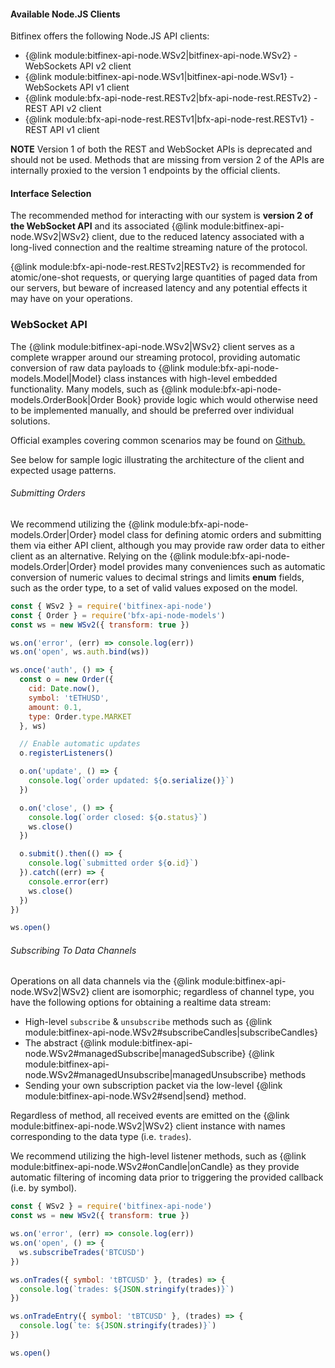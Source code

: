 #### Available Node.JS Clients

Bitfinex offers the following Node.JS API clients:

* {@link module:bitfinex-api-node.WSv2|bitfinex-api-node.WSv2} - WebSockets API
  v2 client
* {@link module:bitfinex-api-node.WSv1|bitfinex-api-node.WSv1} - WebSockets API
  v1 client
* {@link module:bfx-api-node-rest.RESTv2|bfx-api-node-rest.RESTv2} - REST API
  v2 client
* {@link module:bfx-api-node-rest.RESTv1|bfx-api-node-rest.RESTv1} - REST API
  v1 client

__NOTE__ Version 1 of both the REST and WebSocket APIs is deprecated and  
should not be used. Methods that are missing from version 2 of the APIs are  
internally proxied to the version 1 endpoints by the official clients.

#### Interface Selection

The recommended method for interacting with our system is **version 2 of the
WebSocket API** and its associated {@link module:bitfinex-api-node.WSv2|WSv2}
client, due to the reduced latency associated with a long-lived connection and
the realtime streaming nature of the protocol.

{@link module:bfx-api-node-rest.RESTv2|RESTv2} is recommended for
atomic/one-shot requests, or querying large quantities of paged data from our
servers, but beware of increased latency and any potential effects it may have
on your operations.

### WebSocket API

The {@link module:bitfinex-api-node.WSv2|WSv2} client serves as a complete
wrapper around our streaming protocol, providing automatic conversion of raw
data payloads to {@link module:bfx-api-node-models.Model|Model} class instances
with high-level embedded functionality. Many models, such as
{@link module:bfx-api-node-models.OrderBook|Order Book} provide logic which
would otherwise need to be implemented manually, and should be preferred over
individual solutions.

Official examples covering common scenarios may be found on
[Github.](https://github.com/bitfinexcom/bitfinex-api-node/tree/master/examples)

See below for sample logic illustrating the architecture of the client and
expected usage patterns.

###### Submitting Orders

We recommend utilizing the {@link module:bfx-api-node-models.Order|Order} model
class for defining atomic orders and submitting them via either API client,
although you may provide raw order data to either client as an alternative.
Relying on the {@link module:bfx-api-node-models.Order|Order} model provides
many conveniences such as automatic conversion of numeric values to decimal
strings and limits __enum__ fields, such as the order type, to a set of valid
values exposed on the model.

```js
const { WSv2 } = require('bitfinex-api-node')
const { Order } = require('bfx-api-node-models')
const ws = new WSv2({ transform: true })

ws.on('error', (err) => console.log(err))
ws.on('open', ws.auth.bind(ws))

ws.once('auth', () => {
  const o = new Order({
    cid: Date.now(),
    symbol: 'tETHUSD',
    amount: 0.1,
    type: Order.type.MARKET
  }, ws)

  // Enable automatic updates
  o.registerListeners()

  o.on('update', () => {
    console.log(`order updated: ${o.serialize()}`)
  })

  o.on('close', () => {
    console.log(`order closed: ${o.status}`)
    ws.close()
  })

  o.submit().then(() => {
    console.log(`submitted order ${o.id}`)
  }).catch((err) => {
    console.error(err)
    ws.close()
  })
})

ws.open()
```

###### Subscribing To Data Channels

Operations on all data channels via the
{@link module:bitfinex-api-node.WSv2|WSv2} client are isomorphic; regardless of
channel type, you have the following options for obtaining a realtime data
stream:

* High-level `subscribe` & `unsubscribe` methods such as
{@link module:bitfinex-api-node.WSv2#subscribeCandles|subscribeCandles}
* The abstract 
{@link module:bitfinex-api-node.WSv2#managedSubscribe|managedSubscribe}
{@link module:bitfinex-api-node.WSv2#managedUnsubscribe|managedUnsubscribe}
methods
* Sending your own subscription packet via the low-level
{@link module:bitfinex-api-node.WSv2#send|send} method.

Regardless of method, all received events are emitted on the
{@link module:bitfinex-api-node.WSv2|WSv2} client instance with names
corresponding to the data type (i.e. `trades`).

We recommend utilizing the high-level listener methods, such as
{@link module:bitfinex-api-node.WSv2#onCandle|onCandle} as they provide
automatic filtering of incoming data prior to triggering the provided callback
(i.e. by symbol).

```js
const { WSv2 } = require('bitfinex-api-node')
const ws = new WSv2({ transform: true })

ws.on('error', (err) => console.log(err))
ws.on('open', () => {
  ws.subscribeTrades('BTCUSD')
})

ws.onTrades({ symbol: 'tBTCUSD' }, (trades) => {
  console.log(`trades: ${JSON.stringify(trades)}`)
})

ws.onTradeEntry({ symbol: 'tBTCUSD' }, (trades) => {
  console.log(`te: ${JSON.stringify(trades)}`)
})

ws.open()
```
